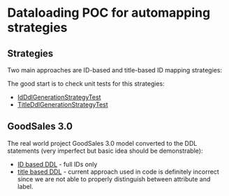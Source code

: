 # Dataloading POC for automapping strategies

## Strategies
Two main approaches are ID-based and title-based ID mapping strategies:

The good start is to check unit tests for this strategies:
 * [IdDdlGenerationStrategyTest](src/test/java/com/gooddata/dataloading/automapping/IdDdlGenerationStrategyTest.java)
 * [TitleDdlGenerationStrategyTest](src/test/java/com/gooddata/dataloading/automapping/TitleDdlGenerationStrategyTest.java)


 ## GoodSales 3.0
 The real world project GoodSales 3.0 model converted to the DDL statements (very imperfect but basic idea should be
 demonstrable):
  * [ID based DDL](src/test/resources/goodsales_id_strategy.sql) - full IDs only
  * [title based DDL](src/test/resources/goodsales_title_strategy.sql) - current approach used in code is definitely
   incorrect since we are not able to properly distinguish between attribute and label.

